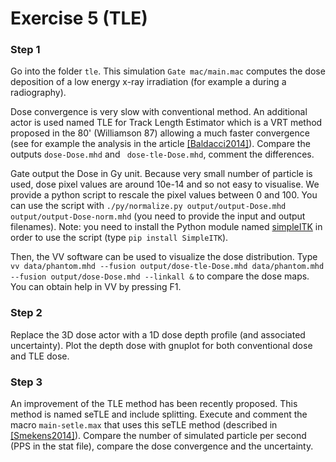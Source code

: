 # Exercise 5 (TLE)


### Step 1

Go into the folder ```tle```. This simulation ```Gate mac/main.mac``` computes the dose deposition of a low energy x-ray irradiation (for example a during a radiography).

Dose convergence is very slow with conventional method. An additional actor is used named TLE for Track Length Estimator which is a VRT method proposed in the 80' (Williamson 87) allowing a much faster convergence (see for example the analysis in the article [[Baldacci2014]](https://www.creatis.insa-lyon.fr/site7/en/publications/BALD-15)). Compare the outputs ```dose-Dose.mhd``` and ``` dose-tle-Dose.mhd```, comment the differences. 

Gate output the Dose in Gy unit. Because very small number of particle is used, dose pixel values are around 10e-14 and so not easy to visualise. We provide a python script to rescale the pixel values between 0 and 100. You can use the script with `./py/normalize.py output/output-Dose.mhd output/output-Dose-norm.mhd` (you need to provide the input and output filenames). Note: you need to install the Python module named [simpleITK](https://simpleitk.readthedocs.io/en/master/index.html) in order to use the script (type `pip install SimpleITK`). 

Then, the VV software can be used to visualize the dose distribution. Type ```vv data/phantom.mhd --fusion output/dose-tle-Dose.mhd data/phantom.mhd --fusion output/dose-Dose.mhd --linkall &``` to compare the dose maps. You can obtain help in VV by pressing F1.

### Step 2

Replace the 3D dose actor with a 1D dose depth profile (and associated uncertainty). Plot the depth dose with gnuplot for both conventional dose and TLE dose.

### Step 3

An improvement of the TLE method has been recently proposed. This method is named seTLE and include splitting. Execute and comment the macro ```main-setle.max``` that uses this seTLE method (described in [[Smekens2014]](https://www.creatis.insa-lyon.fr/site7/en/publications/SMEK-14)). Compare the number of simulated particle per second (PPS in the stat file), compare the dose convergence and the uncertainty.
